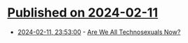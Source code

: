 # [Published on 2024-02-11](index.md)

* [2024-02-11, 23:53:00](https://soylentnews.org/article.pl?sid=24/02/10/1912250&from=rss) - [Are We All Technosexuals Now?](https://soylentnews.org/article.pl?sid=24/02/10/1912250&from=rss)
